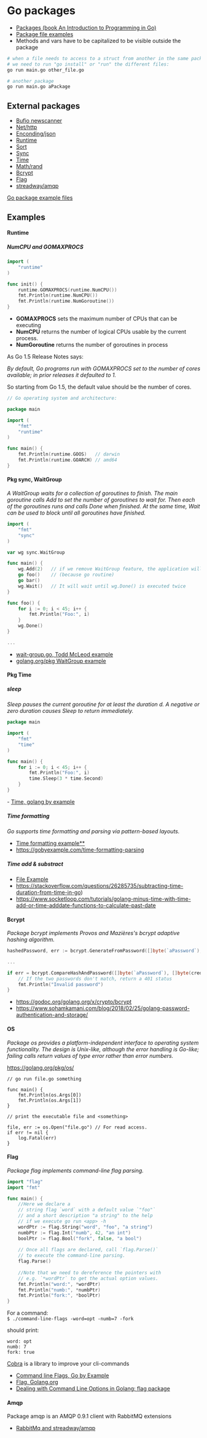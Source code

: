 # Go packages

- [Packages (book An Introduction to Programming in Go)](https://www.golang-book.com/books/intro/11)
- [Package file examples](../src/02-how-to-use-a-package)
- Methods and vars have to be capitalized to be visible outside the package


```bash
# when a file needs to access to a struct from another in the same package 
# we need to run "go install" or "run" the different files:
go run main.go other_file.go

# another package
go run main.go aPackage
```

## External packages
- [Bufio newscanner](https://golang.org/pkg/bufio)
- [Net/http](https://golang.org/pkg/net/http/) 
- [Enconding/json](https://godoc.org/encoding/json)  
- [Runtime](https://golang.org/pkg/runtime/)
- [Sort](https://golang.org/pkg/sort/)
- [Sync](https://golang.org/pkg/sync/)
- [Time](https://golang.org/pkg/time/)
- [Math/rand](https://golang.org/pkg/math/rand/)
- [Bcrypt](https://godoc.org/golang.org/x/crypto/bcrypt)
- [Flag](https://golang.org/pkg/flag/)
- [streadway/amqp](https://godoc.org/github.com/streadway/amqp)

[Go package example files](../src/08-external-packages/)

## Examples

#### Runtime

##### NumCPU and GOMAXPROCS
```go
import (
	"runtime"
)

func init() {
	runtime.GOMAXPROCS(runtime.NumCPU())
	fmt.Println(runtime.NumCPU())
	fmt.Println(runtime.NumGoroutine())
}
```

- **GOMAXPROCS** sets the maximum number of CPUs that can be executing  
- **NumCPU** returns the number of logical CPUs usable by the current process.
- **NumGoroutine** returns the number of goroutines in process

As Go 1.5 Release Notes says:

*By default, Go programs run with GOMAXPROCS set to the number of cores available; in prior releases it defaulted to 1.*

So starting from Go 1.5, the default value should be the number of cores.

```go
// Go operating system and architecture:

package main

import (
    "fmt"
    "runtime"
)

func main() {
    fmt.Println(runtime.GOOS)   // darwin
    fmt.Println(runtime.GOARCH) // amd64
}
```

#### Pkg sync, WaitGroup
*A WaitGroup waits for a collection of goroutines to finish. The main goroutine calls Add to set the number of goroutines to wait for. Then each of the goroutines runs and calls Done when finished. At the same time, Wait can be used to block until all goroutines have finished.*

```go
import (
    "fmt"
    "sync"
)

var wg sync.WaitGroup

func main() {
    wg.Add(2)   // if we remove WaitGroup feature, the application will end without finish foo & bar execution
    go foo()    // (because go routine)
    go bar()
    wg.Wait()   // It will wait until wg.Done() is executed twice
}

func foo() {
    for i := 0; i < 45; i++ {
        fmt.Println("Foo:", i)
    }
    wg.Done()
}

...
```
- [wait-group.go, Todd McLeod example](../src/08-external-packages/wait-group.go)
- [golang.org/pkg WaitGroup example](https://golang.org/pkg/sync/#example_WaitGroup)

#### Pkg Time

##### sleep

*Sleep pauses the current goroutine for at least the duration d. A negative or zero duration causes Sleep to return immediately.*

```go
package main

import (
	"fmt"
	"time"
)

func main() {
	for i := 0; i < 45; i++ {
		fmt.Println("Foo:", i)
		time.Sleep(3 * time.Second)
	}
}	
```

- [Time, golang by example](https://gobyexample.com/time)

##### Time formatting

*Go supports time formatting and parsing via pattern-based layouts.*

- [Time formatting example**](../src/01-fundamentals/time-formating.go)
- https://gobyexample.com/time-formatting-parsing

##### Time add & substract

- [File Example](../src/01-fundamentals/time-add-substract.go)
- https://stackoverflow.com/questions/26285735/subtracting-time-duration-from-time-in-go)
- https://www.socketloop.com/tutorials/golang-minus-time-with-time-add-or-time-adddate-functions-to-calculate-past-date


#### Bcrypt

*Package bcrypt implements Provos and Mazières's bcrypt adaptive hashing algorithm.*

```go
hashedPassword, err := bcrypt.GenerateFromPassword([]byte(`aPassword`), 8)

...

if err = bcrypt.CompareHashAndPassword([]byte(`aPassword`), []byte(creds.Password)); err != nil {
    // If the two passwords don't match, return a 401 status
    fmt.Println("Invalid password")
}
```

- https://godoc.org/golang.org/x/crypto/bcrypt
- https://www.sohamkamani.com/blog/2018/02/25/golang-password-authentication-and-storage/

#### OS
*Package os provides a platform-independent interface to operating system functionality. The design is Unix-like, although the error handling is Go-like; failing calls return values of type error rather than error numbers.*

https://golang.org/pkg/os/


```
// go run file.go something

func main() {
    fmt.Println(os.Args[0])
    fmt.Println(os.Args[1])
}

// print the executable file and <something>
```

```
file, err := os.Open("file.go") // For read access.
if err != nil {
	log.Fatal(err)
}
```
#### Flag
*Package flag implements command-line flag parsing.*  

```go
import "flag"
import "fmt"

func main() {
    //Here we declare a
    // string flag `word` with a default value `"foo"`
    // and a short description "a string" to the help
    // if we execute go run <app> -h
    wordPtr := flag.String("word", "foo", "a string")
    numbPtr := flag.Int("numb", 42, "an int")
    boolPtr := flag.Bool("fork", false, "a bool")
    
    // Once all flags are declared, call `flag.Parse()`
    // to execute the command-line parsing.
    flag.Parse()
    
    //Note that we need to dereference the pointers with 
    // e.g. `*wordPtr` to get the actual option values.
    fmt.Println("word:", *wordPtr)
    fmt.Println("numb:", *numbPtr)
    fmt.Println("fork:", *boolPtr)        
}

```
For a command:  
`$ ./command-line-flags -word=opt -numb=7 -fork`

should print:
```
word: opt
numb: 7
fork: true
```
[Cobra] is a library to improve your cli-commands

- [Command line Flags, Go by Example](https://gobyexample.com/command-line-flags)
- [Flag, Golang.org](https://golang.org/pkg/flag/)
- [Dealing with Command Line Options in Golang: flag package](https://medium.com/what-i-talk-about-when-i-talk-about-technology/dealing-with-command-line-options-in-golang-flag-package-e5fb6ef1a79e)

[Cobra]: https://github.com/spf13/cobra


#### Amqp
Package amqp is an AMQP 0.9.1 client with RabbitMQ extensions
- [RabbitMq and streadway/amqp](18-rabbitmq.md)